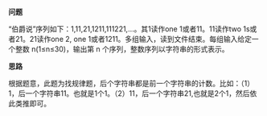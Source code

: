 **问题**

“伯爵说”序列如下：1,11,21,1211,111221,…。其1读作one 1或者11。11读作two 1s或者21。21读作one 2, one 1或者1211。多组输入，读到文件结束。每组输入给定一个整数 n(1≤n≤30)，输出第 n 个序列，整数序列以字符串的形式表示。


**思路**

根据题意，此题为找规律题，后个字符串都是前一个字符串的计数。比如：（1）1，后一个字符串11。也就是1个1。（2）11，后一个字符串21,也就是2个1，然后依此类推即可。





